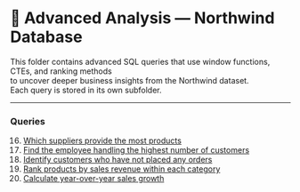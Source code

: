 # 📂 Advanced Analysis — Northwind Database

This folder contains advanced SQL queries that use window functions, CTEs, and ranking methods  
to uncover deeper business insights from the Northwind dataset.  
Each query is stored in its own subfolder.

---

### Queries

16. [Which suppliers provide the most products](./16.%20Supplier%20with%20most%20products)  
17. [Find the employee handling the highest number of customers](./17.%20Employee%20handling%20highest%20number%20of%20customers)  
18. [Identify customers who have not placed any orders](./18.%20Customers%20with%20no%20orders)  
19. [Rank products by sales revenue within each category](./19.%20Sales%20revenue%20within%20each%20category)  
20. [Calculate year-over-year sales growth](./20.%20Year%20over%20year%20sales%20growth)  
